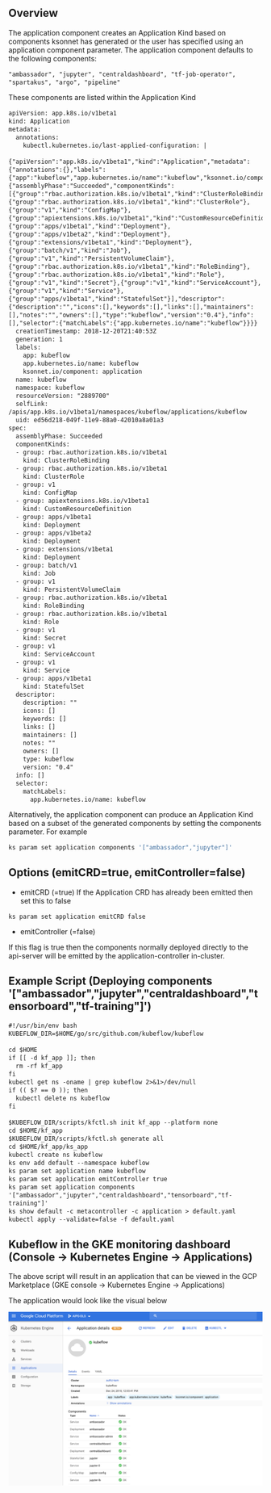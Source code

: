 ## Overview

The application component creates an Application Kind based on 
components ksonnet has generated or the user has specified using 
an application component parameter. The application component defaults
to the following components:

```
"ambassador", "jupyter", "centraldashboard", "tf-job-operator", "spartakus", "argo", "pipeline"
```

These components are listed within the Application Kind 

```
apiVersion: app.k8s.io/v1beta1
kind: Application
metadata:
  annotations:
    kubectl.kubernetes.io/last-applied-configuration: |
      {"apiVersion":"app.k8s.io/v1beta1","kind":"Application","metadata":{"annotations":{},"labels":{"app":"kubeflow","app.kubernetes.io/name":"kubeflow","ksonnet.io/component":"application"},"name":"kubeflow","namespace":"kubeflow"},"spec":{"assemblyPhase":"Succeeded","componentKinds":[{"group":"rbac.authorization.k8s.io/v1beta1","kind":"ClusterRoleBinding"},{"group":"rbac.authorization.k8s.io/v1beta1","kind":"ClusterRole"},{"group":"v1","kind":"ConfigMap"},{"group":"apiextensions.k8s.io/v1beta1","kind":"CustomResourceDefinition"},{"group":"apps/v1beta1","kind":"Deployment"},{"group":"apps/v1beta2","kind":"Deployment"},{"group":"extensions/v1beta1","kind":"Deployment"},{"group":"batch/v1","kind":"Job"},{"group":"v1","kind":"PersistentVolumeClaim"},{"group":"rbac.authorization.k8s.io/v1beta1","kind":"RoleBinding"},{"group":"rbac.authorization.k8s.io/v1beta1","kind":"Role"},{"group":"v1","kind":"Secret"},{"group":"v1","kind":"ServiceAccount"},{"group":"v1","kind":"Service"},{"group":"apps/v1beta1","kind":"StatefulSet"}],"descriptor":{"description":"","icons":[],"keywords":[],"links":[],"maintainers":[],"notes":"","owners":[],"type":"kubeflow","version":"0.4"},"info":[],"selector":{"matchLabels":{"app.kubernetes.io/name":"kubeflow"}}}}
  creationTimestamp: 2018-12-20T21:40:53Z
  generation: 1
  labels:
    app: kubeflow
    app.kubernetes.io/name: kubeflow
    ksonnet.io/component: application
  name: kubeflow
  namespace: kubeflow
  resourceVersion: "2889700"
  selfLink: /apis/app.k8s.io/v1beta1/namespaces/kubeflow/applications/kubeflow
  uid: ed56d218-049f-11e9-88a0-42010a8a01a3
spec:
  assemblyPhase: Succeeded
  componentKinds:
  - group: rbac.authorization.k8s.io/v1beta1
    kind: ClusterRoleBinding
  - group: rbac.authorization.k8s.io/v1beta1
    kind: ClusterRole
  - group: v1
    kind: ConfigMap
  - group: apiextensions.k8s.io/v1beta1
    kind: CustomResourceDefinition
  - group: apps/v1beta1
    kind: Deployment
  - group: apps/v1beta2
    kind: Deployment
  - group: extensions/v1beta1
    kind: Deployment
  - group: batch/v1
    kind: Job
  - group: v1
    kind: PersistentVolumeClaim
  - group: rbac.authorization.k8s.io/v1beta1
    kind: RoleBinding
  - group: rbac.authorization.k8s.io/v1beta1
    kind: Role
  - group: v1
    kind: Secret
  - group: v1
    kind: ServiceAccount
  - group: v1
    kind: Service
  - group: apps/v1beta1
    kind: StatefulSet
  descriptor:
    description: ""
    icons: []
    keywords: []
    links: []
    maintainers: []
    notes: ""
    owners: []
    type: kubeflow
    version: "0.4"
  info: []
  selector:
    matchLabels:
      app.kubernetes.io/name: kubeflow
```

Alternatively, the application component can produce an Application Kind based on a subset 
of the generated components by setting the components parameter. For example

```bash
ks param set application components '["ambassador","jupyter"]'
```

## Options (emitCRD=true, emitController=false)

- emitCRD (=true)
If the Application CRD has already been emitted then set this to false

```
ks param set application emitCRD false
```

- emitController (=false)

If this flag is true then the components normally deployed directly to the api-server will be emitted 
by the application-controller in-cluster. 

## Example Script (Deploying components '["ambassador","jupyter","centraldashboard","tensorboard","tf-training"]')

```
#!/usr/bin/env bash
KUBEFLOW_DIR=$HOME/go/src/github.com/kubeflow/kubeflow

cd $HOME
if [[ -d kf_app ]]; then
  rm -rf kf_app
fi
kubectl get ns -oname | grep kubeflow 2>&1>/dev/null
if (( $? == 0 )); then
  kubectl delete ns kubeflow
fi

$KUBEFLOW_DIR/scripts/kfctl.sh init kf_app --platform none
cd $HOME/kf_app
$KUBEFLOW_DIR/scripts/kfctl.sh generate all
cd $HOME/kf_app/ks_app
kubectl create ns kubeflow
ks env add default --namespace kubeflow
ks param set application name kubeflow
ks param set application emitController true
ks param set application components '["ambassador","jupyter","centraldashboard","tensorboard","tf-training"]'
ks show default -c metacontroller -c application > default.yaml
kubectl apply --validate=false -f default.yaml
```

## Kubeflow in the GKE monitoring dashboard  (Console -> Kubernetes Engine -> Applications)

The above script will result in an application that can be viewed in the GCP Marketplace
(GKE console -> Kubernetes Engine -> Applications)

The application would look like the visual below

![GCP Kubeflow Application](./docs/kubeflow_application.png "GCP Kubeflow Application")
